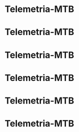 # Telemetria-MTB
# Telemetria-MTB
# Telemetria-MTB
# Telemetria-MTB
# Telemetria-MTB
# Telemetria-MTB
